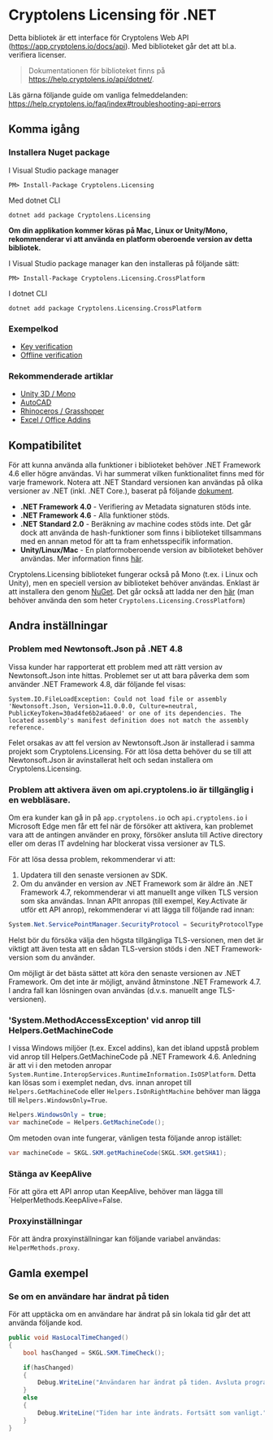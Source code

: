 # Cryptolens Licensing för .NET

Detta bibliotek är ett interface för Cryptolens Web API (https://app.cryptolens.io/docs/api). Med biblioteket går det att bl.a. verifiera licenser.

> Dokumentationen för biblioteket finns på https://help.cryptolens.io/api/dotnet/.

Läs gärna följande guide om vanliga felmeddelanden: https://help.cryptolens.io/faq/index#troubleshooting-api-errors

## Komma igång

### Installera Nuget package

I Visual Studio package manager
```
PM> Install-Package Cryptolens.Licensing
```

Med dotnet CLI
```
dotnet add package Cryptolens.Licensing
```

**Om din applikation kommer köras på Mac, Linux or Unity/Mono, rekommenderar vi att använda en platform oberoende version av detta bibliotek.**

I Visual Studio package manager kan den installeras på följande sätt:
```
PM> Install-Package Cryptolens.Licensing.CrossPlatform
```

I dotnet CLI
```
dotnet add package Cryptolens.Licensing.CrossPlatform
```

### Exempelkod
* [Key verification](https://help.cryptolens.io/examples/key-verification)
* [Offline verification](https://help.cryptolens.io/examples/offline-verification)

### Rekommenderade artiklar

* [Unity 3D / Mono](https://help.cryptolens.io/getting-started/unity)
* [AutoCAD](https://cryptolens.io/2019/01/autocad-plugin-software-licensing/)
* [Rhinoceros / Grasshoper](https://cryptolens.io/2019/01/protecting-rhinoceros-plugins-with-software-licensing/)
* [Excel / Office Addins](https://help.cryptolens.io/getting-started/excel)

## Kompatibilitet

För att kunna använda alla funktioner i biblioteket behöver .NET Framework 4.6 eller högre användas. Vi har summerat vilken funktionalitet finns med för varje framework. Notera att .NET Standard versionen kan användas på olika versioner av .NET (inkl. .NET Core.), baserat på följande [dokument](https://docs.microsoft.com/en-us/dotnet/standard/net-standard).

* **.NET Framework 4.0** - Verifiering av Metadata signaturen stöds inte.
* **.NET Framework 4.6** - Alla funktioner stöds.
* **.NET Standard 2.0** - Beräkning av machine codes stöds inte. Det går dock att använda de hash-funktioner som finns i biblioteket tillsammans med en annan metod för att ta fram enhetsspecifik information.
* **Unity/Linux/Mac** - En platformoberoende version av biblioteket behöver användas. Mer information finns [här](https://help.cryptolens.io/getting-started/unity). 

Cryptolens.Licensing biblioteket fungerar också på Mono (t.ex. i Linux och Unity), men en speciell version av biblioteket behöver användas. Enklast är att installera den genom [NuGet](https://www.nuget.org/packages/Cryptolens.Licensing.CrossPlatform/). Det går också att ladda ner den [här](https://github.com/Cryptolens/cryptolens-dotnet/releases) (man behöver använda den som heter `Cryptolens.Licensing.CrossPlatform`)

## Andra inställningar

### Problem med Newtonsoft.Json på .NET 4.8
Vissa kunder har rapporterat ett problem med att rätt version av Newtonsoft.Json inte hittas. Problemet ser ut att bara påverka dem som använder .NET Framework 4.8, där följande fel visas:

```
System.IO.FileLoadException: Could not load file or assembly 'Newtonsoft.Json, Version=11.0.0.0, Culture=neutral, PublicKeyToken=30ad4fe6b2a6aeed' or one of its dependencies. The located assembly's manifest definition does not match the assembly reference.
```

Felet orsakas av att fel version av Newtonsoft.Json är installerad i samma projekt som Cryptolens.Licensing. För att lösa detta behöver du se till att Newtonsoft.Json är avinstallerat helt och sedan installera om Cryptolens.Licensing.

### Problem att aktivera även om api.cryptolens.io är tillgänglig i en webbläsare.

Om era kunder kan gå in på `app.cryptolens.io` och `api.cryptolens.io` i Microsoft Edge men får ett fel när de försöker att aktivera, kan problemet vara att de antingen använder en proxy, försöker ansluta till Active directory eller om deras IT avdelning har blockerat vissa versioner av TLS.

För att lösa dessa problem, rekommenderar vi att:

1. Updatera till den senaste versionen av SDK.
2. Om du använder en version av .NET Framework som är äldre än .NET Framework 4.7, rekommenderar vi att manuellt ange vilken TLS version som ska användas. Innan APIt anropas (till exempel, Key.Activate är utför ett API anrop), rekommenderar vi att lägga till följande rad innan:

```cs
System.Net.ServicePointManager.SecurityProtocol = SecurityProtocolType.Tls12
```

Helst bör du försöka välja den högsta tillgängliga TLS-versionen, men det är viktigt att även testa att en sådan TLS-version stöds i den .NET Framework-version som du använder.

Om möjligt är det bästa sättet att köra den senaste versionen av .NET Framework. Om det inte är möjligt, använd åtminstone .NET Framework 4.7. I andra fall kan lösningen ovan användas (d.v.s. manuellt ange TLS-versionen).

### 'System.MethodAccessException' vid anrop till Helpers.GetMachineCode
I vissa Windows miljöer (t.ex. Excel addins), kan det ibland uppstå problem vid anrop till Helpers.GetMachineCode på .NET Framework 4.6. Anledning är att vi i den metoden anropar `System.Runtime.InteropServices.RuntimeInformation.IsOSPlatform`. Detta kan lösas som i exemplet nedan, dvs. innan anropet till `Helpers.GetMachineCode` eller `Helpers.IsOnRightMachine` behöver man lägga till `Helpers.WindowsOnly=True`.

```cs
Helpers.WindowsOnly = true;
var machineCode = Helpers.GetMachineCode();
```

Om metoden ovan inte fungerar, vänligen testa följande anrop istället:

```cs
var machineCode = SKGL.SKM.getMachineCode(SKGL.SKM.getSHA1);
```

### Stänga av KeepAlive
För att göra ett API anrop utan KeepAlive, behöver man lägga till `HelperMethods.KeepAlive=False.

### Proxyinställningar
För att ändra proxyinställningar kan följande variabel användas: `HelperMethods.proxy`.

## Gamla exempel

### Se om en användare har ändrat på tiden

För att upptäcka om en användare har ändrat på sin lokala tid går det att använda följande kod.

```cs
public void HasLocalTimeChanged()
{
    bool hasChanged = SKGL.SKM.TimeCheck();

    if(hasChanged)
    {
        Debug.WriteLine("Användaren har ändrat på tiden. Avsluta programmet.");
    }
    else
    {
        Debug.WriteLine("Tiden har inte ändrats. Fortsätt som vanligt.");
    }
}
```

